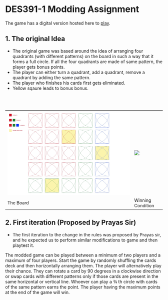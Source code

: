 # DES391-1 Modding Assignment

The game has a digital version  hosted here to [play]().
## 1. The original Idea
 * The original game was based around the idea of arranging four quadrants (with different patterns) on the board in such a way that it forms a full circle. If all the four quadrants are made of same pattern, the player gets bonus points. 
 * The player can either turn a quadrant, add a quadrant, remove a quadrant by adding the same pattern.
 * The player who finishes his cards first gets eliminated.
 * Yellow sqaure leads to bonus bonus. <br><br>
<img src="">
<table border="0">
 <tr>
    <td><a href="Board.jpeg" data-lightbox="board" data-title="The Board"><img src="Board.jpeg" style="width:100%"></a></td>
    <td><a href="`../files/19SOB.png`" data-lightbox="board" data-title="19 Souls on Board Logo"><img src="../files/19SOB.png" style="width:100%"></a></td>
 </tr>
 <tr>
    <td>The Board</td>
    <td>Winning Condition</td>
 </tr>
</table>

## 2. First iteration (Proposed by Prayas Sir)
 * The first iteration to the change in the rules was proposed by Prayas sir, and he expected us to perform similar modifications to game and then playtest it.

 The modded game can be played between a minimum of two players and a maximum of four players.
 Start the game by randomly shuffling the cards deck and then horizontally arranging them.
 The player will alternatively play their chance. They can rotate a card by 90 degrees in a clockwise direction or swap cards with different patterns only if those cards are present in the same horizontal or vertical line. Whoever can play a ¾ th circle with cards of the same pattern earns the point. The player having the maximum points at the end of the game will win.

